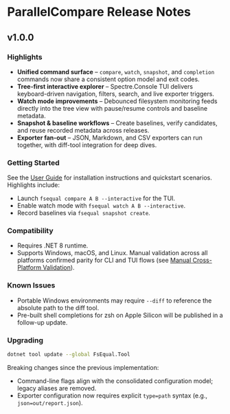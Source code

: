 # ParallelCompare Release Notes

## v1.0.0

### Highlights

- **Unified command surface** – `compare`, `watch`, `snapshot`, and `completion` commands now share a consistent option model and exit codes.
- **Tree-first interactive explorer** – Spectre.Console TUI delivers keyboard-driven navigation, filters, search, and live exporter triggers.
- **Watch mode improvements** – Debounced filesystem monitoring feeds directly into the tree view with pause/resume controls and baseline metadata.
- **Snapshot & baseline workflows** – Create baselines, verify candidates, and reuse recorded metadata across releases.
- **Exporter fan-out** – JSON, Markdown, and CSV exporters can run together, with diff-tool integration for deep dives.

### Getting Started

See the [User Guide](user-guide.md) for installation instructions and quickstart scenarios. Highlights include:

- Launch `fsequal compare A B --interactive` for the TUI.
- Enable watch mode with `fsequal watch A B --interactive`.
- Record baselines via `fsequal snapshot create`.

### Compatibility

- Requires .NET 8 runtime.
- Supports Windows, macOS, and Linux. Manual validation across all platforms confirmed parity for CLI and TUI flows (see [Manual Cross-Platform Validation](manual-validation.md)).

### Known Issues

- Portable Windows environments may require `--diff` to reference the absolute path to the diff tool.
- Pre-built shell completions for zsh on Apple Silicon will be published in a follow-up update.

### Upgrading

```bash
dotnet tool update --global FsEqual.Tool
```

Breaking changes since the previous implementation:

- Command-line flags align with the consolidated configuration model; legacy aliases are removed.
- Exporter configuration now requires explicit `type=path` syntax (e.g., `json=out/report.json`).

